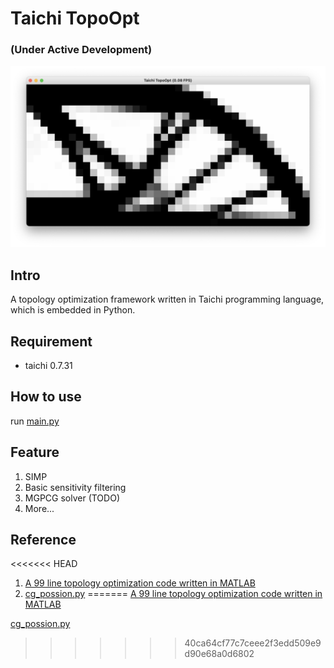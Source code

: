 # Taichi TopoOpt 

### (Under Active Development)
![result2d](./img/result2d.png)
## Intro
A topology optimization framework written in Taichi programming language, which is embedded in Python.
## Requirement 
+ taichi 0.7.31
## How to use
run [main.py](./main.py)

## Feature
1. SIMP
2. Basic sensitivity filtering 
3. MGPCG solver (TODO)
4. More...

## Reference
<<<<<<< HEAD
1. [A 99 line topology optimization code written in MATLAB](https://www.topopt.mek.dtu.dk/apps-and-software/a-99-line-topology-optimization-code-written-in-matlab)
2. [cg_possion.py](https://github.com/houkensjtu/taichi-experiment/blob/master/homework-1/cg_possion.py)
=======
[A 99 line topology optimization code written in MATLAB](https://www.topopt.mek.dtu.dk/apps-and-software/a-99-line-topology-optimization-code-written-in-matlab)

[cg_possion.py](https://github.com/houkensjtu/taichi-experiment/blob/master/homework-1/cg_possion.py)
>>>>>>> 40ca64cf77c7ceee2f3edd509e9d90e68a0d6802
